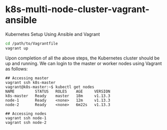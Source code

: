 # k8s-multi-node-cluster-vagrant-ansible
Kubernetes Setup Using Ansible and Vagrant
```bash
cd /path/to/Vagrantfile
vagrant up
```
Upon completion of all the above steps, the Kubernetes cluster should be up and running. We can login to the master or worker nodes using Vagrant as follows:

```
## Accessing master
vagrant ssh k8s-master
vagrant@k8s-master:~$ kubectl get nodes
NAME         STATUS   ROLES    AGE     VERSION
k8s-master   Ready    master   18m     v1.13.3
node-1       Ready    <none>   12m     v1.13.3
node-2       Ready    <none>   6m22s   v1.13.3
```
```
## Accessing nodes
vagrant ssh node-1
vagrant ssh node-2
```
